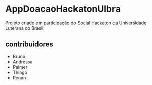 # AppDoacaoHackatonUlbra
Projeto criado em participação do Social Hackaton da Universidade Luterana do Brasil
## contribuidores 
- Bruno
- Andressa
- Palmer
- Thiago
- Renan